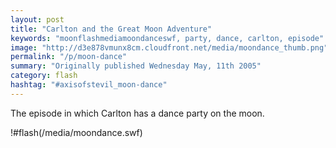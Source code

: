 ```yaml
---
layout: post
title: "Carlton and the Great Moon Adventure"
keywords: "moonflashmediamoondanceswf, party, dance, carlton, episode"
image: "http://d3e878vmunx8cm.cloudfront.net/media/moondance_thumb.png"
permalink: "/p/moon-dance"
summary: "Originally published Wednesday May, 11th 2005"
category: flash
hashtag: "#axisofstevil_moon-dance"
---
```


The episode in which Carlton has a dance party on the moon.

!#flash(/media/moondance.swf)
